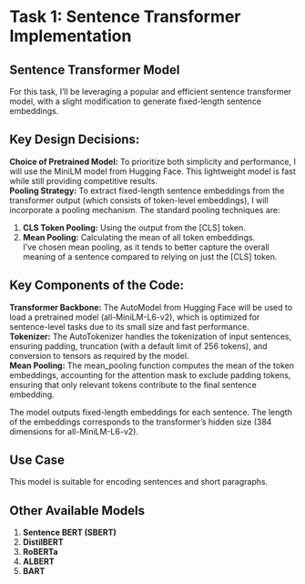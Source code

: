 # Task 1: Sentence Transformer Implementation

## Sentence Transformer Model

For this task, I’ll be leveraging a popular and efficient sentence transformer model, with a slight modification to generate fixed-length sentence embeddings.

## Key Design Decisions:
**Choice of Pretrained Model:** To prioritize both simplicity and performance, I will use the MiniLM model from Hugging Face. This lightweight model is fast while still providing competitive results.  
**Pooling Strategy:** To extract fixed-length sentence embeddings from the transformer output (which consists of token-level embeddings), I will incorporate a pooling mechanism. The standard pooling techniques are:  
1. **CLS Token Pooling:** Using the output from the [CLS] token.  
2. **Mean Pooling:** Calculating the mean of all token embeddings.  
I’ve chosen mean pooling, as it tends to better capture the overall meaning of a sentence compared to relying on just the [CLS] token.

## Key Components of the Code:
**Transformer Backbone:** The AutoModel from Hugging Face will be used to load a pretrained model (all-MiniLM-L6-v2), which is optimized for sentence-level tasks due to its small size and fast performance.  
**Tokenizer:** The AutoTokenizer handles the tokenization of input sentences, ensuring padding, truncation (with a default limit of 256 tokens), and conversion to tensors as required by the model.  
**Mean Pooling:** The mean_pooling function computes the mean of the token embeddings, accounting for the attention mask to exclude padding tokens, ensuring that only relevant tokens contribute to the final sentence embedding.

The model outputs fixed-length embeddings for each sentence. The length of the embeddings corresponds to the transformer’s hidden size (384 dimensions for all-MiniLM-L6-v2).

## Use Case

This model is suitable for encoding sentences and short paragraphs.

## Other Available Models

1. **Sentence BERT (SBERT)**  
2. **DistilBERT**  
3. **RoBERTa**  
4. **ALBERT**  
5. **BART**  

